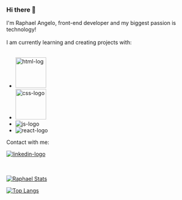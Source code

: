 ### Hi there 👋

I'm Raphael Angelo, front-end developer and my biggest passion is technology!
<br>
<br>
I am currently learning and creating projects with:
<br>
<br> 
  - <img src="https://img.shields.io/badge/HTML5-E34F26?style=for-the-badge&logo=html5&logoColor=white" alt="html-log" width="80px"/>
  - <img src="https://img.shields.io/badge/CSS3-1572B6?style=for-the-badge&logo=css3&logoColor=white" alt="css-logo" width="80px"/>
  - <img src="https://img.shields.io/badge/JavaScript-F7DF1E?style=for-the-badge&logo=javascript&logoColor=black" alt="js-logo"/>
  - <img src="https://img.shields.io/badge/React-20232A?style=for-the-badge&logo=react&logoColor=61DAFB" alt="react-logo"/>

  Contact with me:

<a href="https://www.linkedin.com/in/raphael-augusto-788a22148/" target="_blank">
  <img src="https://img.shields.io/badge/LinkedIn-0077B5?style=for-the-badge&logo=linkedin&logoColor=white" alt="linkedin-logo" margin-left="10px"/>
<a/>
<br />
<br />
<br />

[![Raphael Stats](https://github-readme-stats.vercel.app/api?username=Raphael-Angelo&theme=dracula)](https://github.com/anuraghazra/github-readme-stats)

[![Top Langs](https://github-readme-stats.vercel.app/api/top-langs/?username=Raphael-Angelo&layout=compact&theme=dracula)](https://github.com/anuraghazra/github-readme-stats)
